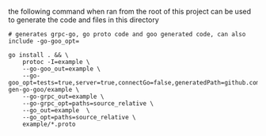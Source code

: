 the following command when ran from the root of this project can be used to generate the code and files in this directory

```
# generates grpc-go, go proto code and goo generated code, can also include -go-goo_opt=

go install . && \
	protoc -I=example \
	--go-goo_out=example \
	--go-goo_opt=tests=true,server=true,connectGo=false,generatedPath=github.com/lcmaguire/protoc-gen-go-goo/example \
	--go-grpc_out=example \
	--go-grpc_opt=paths=source_relative \
	--go_out=example  \
	--go_opt=paths=source_relative \
	example/*.proto 

```